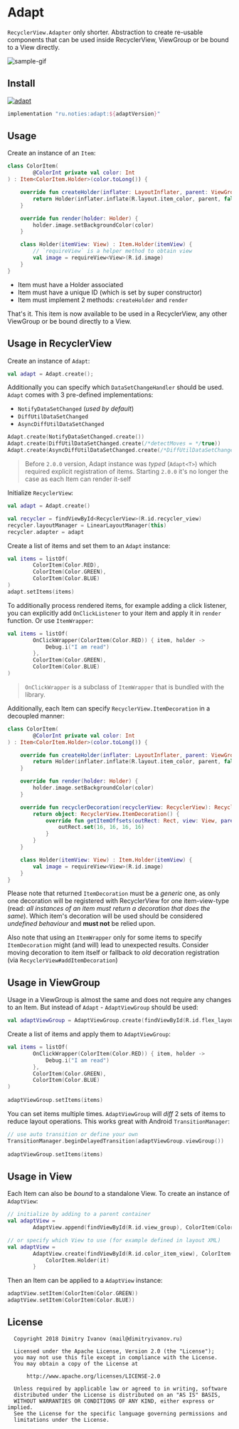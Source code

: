 # Adapt

`RecyclerView.Adapter` only shorter. Abstraction to create re-usable components that can be used inside RecyclerView, ViewGroup or be bound to a View directly.

![sample-gif](art/sample.gif)

## Install

[![adapt](https://img.shields.io/maven-central/v/ru.noties/adapt.svg?label=adapt)](http://search.maven.org/#search|ga|1|g%3A%22ru.noties%22%20AND%20a%3A%22adapt%22)

```gradle
implementation "ru.noties:adapt:${adaptVersion}"
```

## Usage

Create an instance of an `Item`:

```kotlin
class ColorItem(
        @ColorInt private val color: Int
) : Item<ColorItem.Holder>(color.toLong()) {

    override fun createHolder(inflater: LayoutInflater, parent: ViewGroup): Holder {
        return Holder(inflater.inflate(R.layout.item_color, parent, false))
    }

    override fun render(holder: Holder) {
        holder.image.setBackgroundColor(color)
    }

    class Holder(itemView: View) : Item.Holder(itemView) {
        // `requireView` is a helper method to obtain view
        val image = requireView<View>(R.id.image)
    }
}
```

* Item must have a Holder associated
* Item must have a unique ID (which is set by super constructor)
* Item must implement 2 methods: `createHolder` and `render`

That's it. This item is now available to be used in a RecyclerView, any other ViewGroup or be bound directly to a View.

## Usage in RecyclerView

Create an instance of `Adapt`:
```kotlin
val adapt = Adapt.create();
```

Additionally you can specify which `DataSetChangeHandler` should be used. `Adapt` comes with 3 pre-defined implementations:
* `NotifyDataSetChanged` (_used by default_)
* `DiffUtilDataSetChanged`
* `AsyncDiffUtilDataSetChanged`

```kotlin
Adapt.create(NotifyDataSetChanged.create())
Adapt.create(DiffUtilDataSetChanged.create(/*detectMoves = */true))
Adapt.create(AsyncDiffUtilDataSetChanged.create(/*DiffUtilDataSetChanged.create()*/))
```

> Before `2.0.0` version, Adapt instance was _typed_ (`Adapt<T>`) which required explicit registration of items. Starting `2.0.0` it's no longer the case as each Item can render it-self

Initialize `RecyclerView`:

```kotlin
val adapt = Adapt.create()

val recycler = findViewById<RecyclerView>(R.id.recycler_view)
recycler.layoutManager = LinearLayoutManager(this)
recycler.adapter = adapt
```

Create a list of items and set them to an `Adapt` instance:

```kotlin
val items = listOf(
        ColorItem(Color.RED),
        ColorItem(Color.GREEN),
        ColorItem(Color.BLUE)
)
adapt.setItems(items)
```

To additionally process rendered items, for example adding a click listener, you can explicitly add `OnClickListener` to your item and apply it in `render` function. Or use `ItemWrapper`:

```kotlin
val items = listOf(
        OnClickWrapper(ColorItem(Color.RED)) { item, holder ->  
            Debug.i("I am read")
        },
        ColorItem(Color.GREEN),
        ColorItem(Color.BLUE)
)
```

> `OnClickWrapper` is a subclass of `ItemWrapper` that is bundled with the library.

Additionally, each Item can specify `RecyclerView.ItemDecoration` in a decoupled manner:

```kotlin
class ColorItem(
        @ColorInt private val color: Int
) : Item<ColorItem.Holder>(color.toLong()) {

    override fun createHolder(inflater: LayoutInflater, parent: ViewGroup): Holder {
        return Holder(inflater.inflate(R.layout.item_color, parent, false))
    }

    override fun render(holder: Holder) {
        holder.image.setBackgroundColor(color)
    }

    override fun recyclerDecoration(recyclerView: RecyclerView): RecyclerView.ItemDecoration? {
        return object: RecyclerView.ItemDecoration() {
            override fun getItemOffsets(outRect: Rect, view: View, parent: RecyclerView, state: RecyclerView.State) {
                outRect.set(16, 16, 16, 16)
            }
        }
    }

    class Holder(itemView: View) : Item.Holder(itemView) {
        val image = requireView<View>(R.id.image)
    }
}
```

Please note that returned `ItemDecoration` must be a _generic_ one, as only one decoration will be registered with RecyclerView for one item-view-type (read: _all instances of an item must return a decoration that does the same_). Which item's decoration will be used should be considered _undefined behaviour_ and **must not** be relied upon.

Also note that using an `ItemWrapper` only for some items to specify `ItemDecoration` might (and will) lead to unexpected results. Consider moving decoration to item itself or fallback to _old_ decoration registration (via `RecyclerView#addItemDecoration`)


## Usage in ViewGroup

Usage in a ViewGroup is almost the same and does not require any changes to an Item. But instead of `Adapt` - `AdaptViewGroup` should be used:

```kotlin
val adaptViewGroup = AdaptViewGroup.create(findViewById(R.id.flex_layout))
```

Create a list of items and apply them to `AdaptViewGroup`:

```kotlin
val items = listOf(
        OnClickWrapper(ColorItem(Color.RED)) { item, holder ->
            Debug.i("I am read")
        },
        ColorItem(Color.GREEN),
        ColorItem(Color.BLUE)
)
        
adaptViewGroup.setItems(items)
```

You can set items multiple times. `AdaptViewGroup` will _diff_ 2 sets of items to reduce layout operations. This works great with Android `TransitionManager`:

```kotlin
// use auto transition or define your own
TransitionManager.beginDelayedTransition(adaptViewGroup.viewGroup())
        
adaptViewGroup.setItems(items)
```

## Usage in View

Each Item can also be _bound_ to a standalone View. To create an instance of `AdaptView`:

```kotlin
// initialize by adding to a parent container
val adaptView = 
        AdaptView.append(findViewById(R.id.view_group), ColorItem(Color.RED))

// or specify which View to use (for example defined in layout XML)
val adaptView =
        AdaptView.create(findViewById(R.id.color_item_view), ColorItem(Color.RED)) {
            ColorItem.Holder(it)
        }
```

Then an Item can be applied to a `AdaptView` instance:

```kotlin
adaptView.setItem(ColorItem(Color.GREEN))
adaptView.setItem(ColorItem(Color.BLUE))
```

## License

```
  Copyright 2018 Dimitry Ivanov (mail@dimitryivanov.ru)

  Licensed under the Apache License, Version 2.0 (the "License");
  you may not use this file except in compliance with the License.
  You may obtain a copy of the License at

      http://www.apache.org/licenses/LICENSE-2.0

  Unless required by applicable law or agreed to in writing, software
  distributed under the License is distributed on an "AS IS" BASIS,
  WITHOUT WARRANTIES OR CONDITIONS OF ANY KIND, either express or implied.
  See the License for the specific language governing permissions and
  limitations under the License.
```